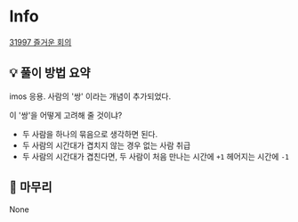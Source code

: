 # Info
[31997 즐거운 회의](https://boj.kr/31997)

## 💡 풀이 방법 요약
imos 응용. 사람의 '쌍' 이라는 개념이 추가되었다.

이 '쌍'을 어떻게 고려해 줄 것이냐?
- 두 사람을 하나의 묶음으로 생각하면 된다.
- 두 사람의 시간대가 겹치지 않는 경우 없는 사람 취급
- 두 사람의 시간대가 겹친다면, 두 사람이 처음 만나는 시간에 `+1` 헤어지는 시간에 `-1`

## 🙂 마무리
None
